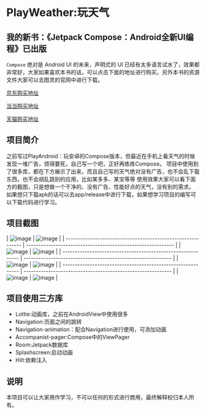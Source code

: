 # PlayWeather:玩天气

## 我的新书：《Jetpack Compose：Android全新UI编程》已出版

 `Compose` 绝对是 Android UI 的未来，声明式的 UI 已经有太多语言试水了，效果都非常好，大家如果喜欢本书的话，可以点击下面的地址进行购买。另外本书的资源文件大家可以去图灵的官网中进行下载。

[京东购买地址](https://item.jd.com/10039809078875.html)

[当当购买地址](http://product.dangdang.com/593507948.html)

[天猫购买地址](https://detail.tmall.com/item.htm?spm=a220m.1000858.1000725.56.6a61b8d7HhFgCX&amp;id=658828404598&amp;areaId=110100&amp;user_id=2145487409&amp;cat_id=2&amp;is_b=1&amp;rn=1522259deab5178ef65819d1ef6b699e)

## 项目简介

之前写过PlayAndroid：玩安卓的Compose版本，但最近在手机上看天气的时候发现一堆广告，烦得要死，自己写一个吧，正好再练练Compose。
项目中使用到了很多库，都在下方展示了出来，而且自己写的天气绝对没有广告，也不会乱下载东西，也不会胡乱跳别的应用，比如某多多、某宝等等
使用效果大家可以看下面方的截图，只是想做一个干净的、没有广告、性能好点的天气，没有别的需求。
如果想只下载apk的话可以去app/release中进行下载，如果想学习项目的编写可以下载代码进行学习。

## 项目截图

| ![image](ScreenCapture/home.gif)
| ![image](ScreenCapture/delete.gif) |
| ------------------------------------------------------------ | ------------------------------------------------------------ |
| ![image](ScreenCapture/shot1.png)
| ![image](ScreenCapture/shot2.png) |
| ------------------------------------------------------------ | ------------------------------------------------------------ |
| ![image](ScreenCapture/shot3.png)
| ![image](ScreenCapture/shot4.png) |
| ------------------------------------------------------------ | ------------------------------------------------------------ |
| ![image](ScreenCapture/shot5.png)
| ![image](ScreenCapture/shot6.png) |

## 项目使用三方库

- Lottie:动画库，之前在AndroidView中使用很多
- Navigation:页面之间的跳转
- Navigation-animation：配合Navigation进行使用，可添加动画
- Accompanist-pager:Compose中的ViewPager
- Room:Jetpack数据库
- Splashscreen:启动动画
- Hilt:依赖注入

## 说明

本项目可以让大家用作学习，不可以任何的形式进行商用，最终解释权归本人所有。
